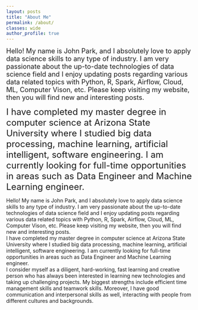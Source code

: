 ```yaml
---
layout: posts
title: "About Me"
permalink: /about/
classes: wide
author_profile: true
---
```

<font size="4"> Hello! My name is John Park, and I absolutely love to apply data science skills to any type of industry. I am very passionate about the up-to-date technologies of data science field and I enjoy updating posts regarding various data related topics with Python, R, Spark, Airflow, Cloud, ML, Computer Vison, etc. Please keep visiting my website, then you will find new and interesting posts.  </font> 

<font size="5"> I have completed my master degree in computer science at Arizona State University where I studied big data processing, machine learning, artificial intelligent, software engineering. I am currently looking for full-time opportunities in areas such as Data Engineer and Machine Learning engineer.     </font>


Hello! My name is John Park, and I absolutely love to apply data science skills to any type of industry. I am very passionate about the up-to-date technologies of data science field and I enjoy updating posts regarding various data related topics with Python, R, Spark, Airflow, Cloud, ML, Computer Vison, etc. Please keep visiting my website, then you will find new and interesting posts.   
I have completed my master degree in computer science at Arizona State University where I studied big data processing, machine learning, artificial intelligent, software engineering. I am currently looking for full-time opportunities in areas such as Data Engineer and Machine Learning engineer.    
I consider myself as a diligent, hard-working, fast learning and creative person who has always been interested in learning new technologies and taking up challenging projects. My biggest strengths include efficient time management skills and teamwork skills. Moreover, I have good communication and interpersonal skills as well, interacting with people from different cultures and backgrounds.    

